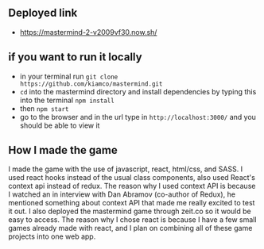 ## Deployed link

  - https://mastermind-2-v2009vf30.now.sh/
  
## if you want to run it locally 
  
  - in your terminal run `git clone https://github.com/kiamco/mastermind.git`
  - `cd` into the mastermind directory and install dependencies by typing this into the terminal `npm install`
  - then `npm start`
  - go to the browser and in the url type in `http://localhost:3000/` and you should be able to view it 
  
## How I made the game

  I made the game with the use of javascript, react, html/css, and SASS. I used react hooks instead of the usual class components, also used React's context api instead of redux. The reason why I used context API is because I watched an in interview with Dan Abramov (co-author of Redux), he mentioned something about context API that made me really excited to test it out. I also deployed the mastermind game through zeit.co so it would be easy to access. The reason why I chose react is because I have a few small games already made with react, and I plan on combining all of these game projects into one web app.

